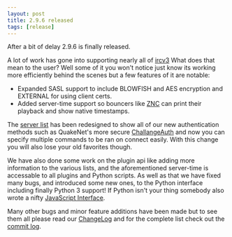 ```yaml
---
layout: post
title: 2.9.6 released
tags: [release]
---
```


After a bit of delay 2.9.6 is finally released.

A lot of work has gone into supporting nearly all of [ircv3](http://ircv3.atheme.org/)
What does that mean to the user? Well some of it you won't notice just know its working more efficiently
behind the scenes but a few features of it are notable:

- Expanded SASL support to include BLOWFISH and AES encryption and EXTERNAL for using client certs.
- Added server-time support so bouncers like [ZNC](http://wiki.znc.in/ZNC) can print their playback and show native timestamps.

The [server list](http://i.imgur.com/6G3eIAI.png) has been redesigned to show all of our new authentication methods such as QuakeNet's more secure [ChallangeAuth](https://www.quakenet.org/help/q-commands/challengeauth) and now you can specify multiple commands to be ran on connect easily. With this change you will also lose your old favorites though.

We have also done some work on the plugin api like adding more information to the various lists, and the aforementioned server-time is accessable to all plugins and Python scripts. As well as that we have fixed many bugs, and introduced some new ones, to the Python interface including finally Python 3 support! If Python isn't your thing somebody also wrote a nifty [JavaScript Interface](https://github.com/TingPing/hexchat-javascript).

Many other bugs and minor feature additions have been made but to see them all please read our 
[ChangeLog](https://hexchat.readthedocs.org/en/latest/changelog.html) and for
the complete list check out the [commit log](https://github.com/hexchat/hexchat/commits/v2.9.6).
